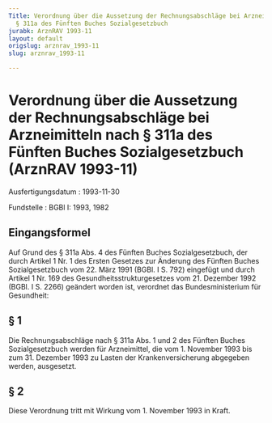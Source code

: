 ```yaml
---
Title: Verordnung über die Aussetzung der Rechnungsabschläge bei Arzneimitteln nach
  § 311a des Fünften Buches Sozialgesetzbuch
jurabk: ArznRAV 1993-11
layout: default
origslug: arznrav_1993-11
slug: arznrav_1993-11

---
```


# Verordnung über die Aussetzung der Rechnungsabschläge bei Arzneimitteln nach § 311a des Fünften Buches Sozialgesetzbuch (ArznRAV 1993-11)

Ausfertigungsdatum
:   1993-11-30

Fundstelle
:   BGBl I: 1993, 1982

## Eingangsformel

Auf Grund des § 311a Abs. 4 des Fünften Buches Sozialgesetzbuch, der
durch Artikel 1 Nr. 1 des Ersten Gesetzes zur Änderung des Fünften
Buches Sozialgesetzbuch vom 22. März 1991 (BGBl. I S. 792) eingefügt
und durch Artikel 1 Nr. 169 des Gesundheitsstrukturgesetzes vom 21.
Dezember 1992 (BGBl. I S. 2266) geändert worden ist, verordnet das
Bundesministerium für Gesundheit:

## § 1

Die Rechnungsabschläge nach § 311a Abs. 1 und 2 des Fünften Buches
Sozialgesetzbuch werden für Arzneimittel, die vom 1. November 1993 bis
zum 31. Dezember 1993 zu Lasten der Krankenversicherung abgegeben
werden, ausgesetzt.

## § 2

Diese Verordnung tritt mit Wirkung vom 1. November 1993 in Kraft.

